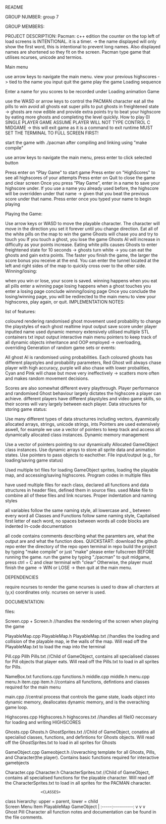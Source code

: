README

GROUP NUMBER: group 7

GROUP MEMBERS: 

PROJECT DESCRIPTION: Pacman: c++ edition
the counter on the top left of load screens is INTENTIONAL. it is a timer. -> the name displayed will only show the first word, this is intentional to prevent long names. Also displayed names are shortened so they fit on the screen. Pacman type game that utilises ncurses, unicode and termios.

Main menu

use arrow keys to navigate the main menu.
view your previous highscores -> tied to the name you input
quit the game
play the game
Loading sequence

Enter a name for you scores to be recorded under
Loading animation
Game

use the WASD or arrow keys to control the PACMAN character
eat all the pills to win
avoid all ghosts
eat super pills to put ghosts in freightened state -> ghosts are now edible and provide extra points
try to beat your highscore by eating more ghosts and completing the level quickly.
How to play 0) SINGLE PLAYER GAME ASSUME PLAYER WILL NOT TYPE CONTROL C MIDGAME -> this will exit game as it is a command to exit runtime MUST SET THE TERMINAL TO FULL SCREEN FIRST!

start the game with ./pacman after compiling and linking using "make compile"

use arrow keys to navigate the main menu, press enter to click selected button

Press enter on "Play Game" to start game
Press enter on "HighScores" to see all highscores of your attempts
Press enter on Quit to close the game and clear screen
Once you press "Play Game", enter in a name to save your highscore under. If you use a name you already used before, the highscore will be overridden under that name -> given that you beat the previous score under that name. Press enter once you typed your name to begin playing

Playing the Game:

Use arrow keys or WASD to move the playable character. The character will move in the direction you set it forever until you change direction.
Eat all of the white pills on the map to win the game
Ghosts will chase you and try to touch you
If you touch a ghost, you lose the game
Ghosts AI will increase in difficulty as your points increase.
Eating white pills causes Ghosts to enter freightened state for 10 seconds -> ghosts turn white -> you can eat the ghosts and gain extra points.
The faster you finish the game, the larger the score bonus you receive at the end.
You can enter the tunnel located at the left and right sides of the map to quickly cross over to the other side.
Winning/losing:

when you win or lose, your score is saved.
winning happens when you eat all pills
enter a winning page
losing happens when a ghost touches you
enter a losing page
conclude winning/losing page
Once you conclude the losing/winning page, you will be redirected to the main menu to view your highscores, play again, or quit.
IMPLEMENTATION NOTES:

list of features:

coloured rendering
randomised ghost movement
used probability to change the playstyles of each ghost
realtime input output
save score under player inputted name
used dynamic memory extensively
utilised multiple STL containers
txt input output
interactive main menu
pointers to keep track of all dynamic objects
inheritance and OOP employed -> overloading, overriding
Generation of random game sets or events:

All ghost AI is randomised using probabilities. Each coloured ghosts has different playstyles and probability parameters,
Red Ghost will always chase player with high accuracy, purple will also chase with lower probalities, 
Cyan and Pink will chase but move very ineffectively -> scatters more often and makes random movement decisions.

Scores are also somewhat different every playthrough. Player performance and randomised Ghost behaviour largely dictates the highscore a player can achieve.
different players have different playstyles and video game skills, so their scores will vary largely between each player.
Data structures for storing game status:

Use many different types of data structurres including vectors, dyanmically allocated arrays, strings, unicode strings, ints
Pointers are used extensively aswell, for example we use a vector of pointers to keep track and access all dynamically allocated class instances.
Dynamic memory management

Use a vector of pointers pointing to our dynamically Allocated GameObject class instances.
Use dynamic arrays to store all sprite data and animation states.
Use pointers to pass objects to eachother.
File input/output (e.g., for loading/saving game status)

Used multiple txt files for loading GameObject sprites, loading the playable map, and accessing/saving highscores.
Program codes in multiple files

have used multiple files for each class, declared all functions and data structures in header files, defined them in source files.
used Make file to combine all of these files and link ncurses.
Proper indentation and naming styles

 all variables follow the same naming style, all lowercase and _ between every word
 all Classes and Functions follow same naming style, Capitalised first letter of each word, no spaces between words
 all code blocks are indented
In-code documentation

all code contains comments describing what the paramters are, what the output are and what the function does.
QUICKSTART: download the github repo enter the directory of the repo open terminal in repo build the project by typing "make compile" or just "make" please enter fullscreen BEFORE running the game. run the game by typing "./pacman" to quit midgame, press ctrl + C and clear terminal with "clear" Otherwise, the player must finish the game -> WIN or LOSE -> then quit at the main menu.

DEPENDENCIES

require ncurses to render the game ncurses is used to draw all charcters at (y,x) coordinates only. ncurses on server is used.

DOCUMENTATION:

files:

Screen.cpp + Screen.h
//handles the rendering of the screen when playing the game

PlayableMap.cpp PlayableMap.h PlayableMap.txt
//handles the loading and collision of the playable map, ie the walls of the map. Will read off the PlayableMap.txt to load the map into the terminal

Pill.cpp Pillh Pills.txt
//Child of GameObject, contains all specialised classes for Pill objects that player eats. Will read off the Pills.txt to load in all sprites for Pills.

NameBox.txt functions.cpp functions.h middle.cpp middle.h menu.cpp menu.h item.cpp item.h //contains all functions, defintions and classes required for the main menu

main.cpp
//central process that controls the game state, loads object into dynamic memory, deallocates dynamic memory, and is the overaching game loop.

Highscores.cpp Highscores.h highscores.txt
//handles all fileIO neccesary for loading and writing HIGHSCORES

Ghosts.cpp Ghosts.h GhostSprites.txt
//Child of GameObject, conatins all specialisd classes, functions, and defintions for Ghosts objects. Will read off the GhostSprites.txt to load in all sprites for Ghosts

GameObject.cpp Gameobject.h
//overaching template for all Ghosts, Pills, and Character(the player). Contains basic functions required for interactive gamebjects

Character.cpp Character.h CharacterSprites.txt
//Child of GameObject, contains all specialised functions for the playable character. Will read off the CharacterSprites.txt to load in all sprites for the PACMAN character.

                    <CLASSES>
              
  class hierarchy: upper = parent, lower = child          
  Screen    Menu    Item    PlayableMap      GameObject
                                                 |
                                           :-----:----------:
                                           v     v          v    
                                       Ghost    Pill    Character
all function notes and documentation can be found in the file comments.

